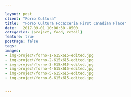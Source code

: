 ```yaml
---

layout: post
client: "Forno Cultura"
title:  "Forno Cultura Focacceria First Canadian Place"
date:   2017-09-01 10:00:30 -0500
categories: [project, food, retail]
feature: true
postPage: false
tags:
images: 
- img-project/forno-1-615x615-edited.jpg
- img-project/forno-2-615x615-edited.jpg
- img-project/forno-3-615x615-edited.jpg
- img-project/forno-4-615x615-edited.jpg
- img-project/forno-5-615x615-edited.jpg
- img-project/forno-6-615x615-edited.jpg


---
```



